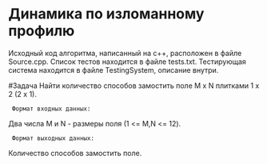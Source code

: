 # Динамика по изломанному профилю

Исходный код алгоритма, написанный на с++, расположен в файле Source.cpp. Список тестов находится в файле tests.txt. Тестирующая система находится в файле TestingSystem, описание внутри.

#Задача 
Найти количество способов замостить поле M x N плитками 1 х 2 (2 х 1).
    
     Формат входных данных: 
 Два числа M и N - размеры поля (1 <= M,N <= 12).

     Формат выходных данных:    
Количество способов замостить поле.
 


